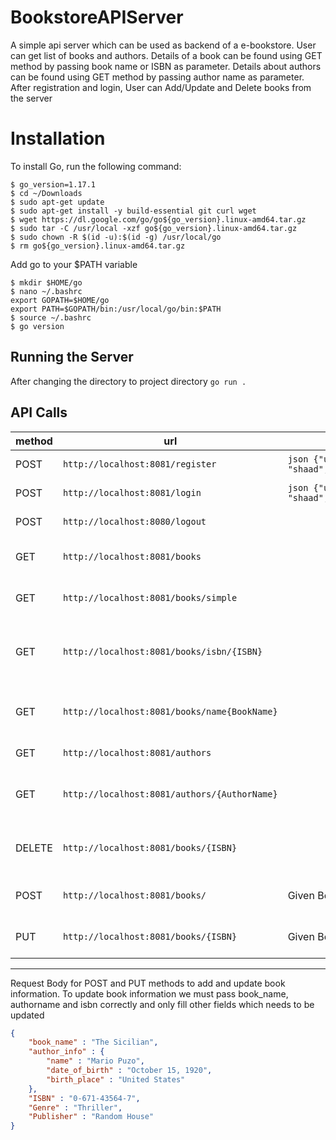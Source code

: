 # BookstoreAPIServer

A simple api server which can be used as backend of a e-bookstore. User can get list of books and authors. Details of a book can be found using GET method by passing book name or ISBN as parameter. Details about authors can be found using GET method by passing author name as parameter. After registration and login, User can Add/Update and Delete books from the server

# Installation
To install Go, run the following command:
```shell
$ go_version=1.17.1
$ cd ~/Downloads
$ sudo apt-get update
$ sudo apt-get install -y build-essential git curl wget
$ wget https://dl.google.com/go/go${go_version}.linux-amd64.tar.gz
$ sudo tar -C /usr/local -xzf go${go_version}.linux-amd64.tar.gz
$ sudo chown -R $(id -u):$(id -g) /usr/local/go
$ rm go${go_version}.linux-amd64.tar.gz
```
Add go to your $PATH variable
```shell
$ mkdir $HOME/go
$ nano ~/.bashrc
export GOPATH=$HOME/go
export PATH=$GOPATH/bin:/usr/local/go/bin:$PATH
$ source ~/.bashrc
$ go version
```

## Running the Server
After changing the directory to project directory
`go run .`


## API Calls

|method|url|body|actions|
|---|---|---|---|
|POST|`http://localhost:8081/register`|```json {"username": "shaad","password":"1234"}```| Register new user|
|POST|`http://localhost:8081/login`|```json {"username": "shaad","password":"1234"}```| Loggin In the user|
|POST|`http://localhost:8080/logout`||Logging Out|
|GET|`http://localhost:8081/books`||Returns Details of all books|
|GET|`http://localhost:8081/books/simple`||Return list of books name|
|GET|`http://localhost:8081/books/isbn/{ISBN}`||Returns Details of the Book of the given ISBN|
|GET|`http://localhost:8081/books/name{BookName}`||Return Details of the given book name|
|GET|`http://localhost:8081/authors`||Return list of authors|
|GET|`http://localhost:8081/authors/{AuthorName}`||Returns Details of the given author|
|DELETE|`http://localhost:8081/books/{ISBN}`||Delete the book entry matching ISBN|
|POST|`http://localhost:8081/books/`|Given Below|Adds a new book in the list|
|PUT|`http://localhost:8081/books/{ISBN}`|Given Below|Updates a book information|
-----------------

Request Body for POST and PUT methods to add and update book information. To update book information we must pass book_name, authorname and isbn correctly and only fill other fields which needs to be updated
```json
{
    "book_name" : "The Sicilian",
    "author_info" : {
        "name" : "Mario Puzo",
        "date_of_birth" : "October 15, 1920",
        "birth_place" : "United States"
    },
    "ISBN" : "0-671-43564-7",
    "Genre" : "Thriller",
    "Publisher" : "Random House"
}
```



